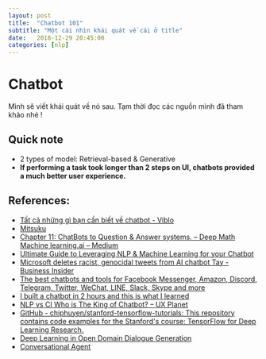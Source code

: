 ```yaml
---
layout: post
title:  "Chatbot 101"
subtitle: "Một cái nhìn khái quát về cái ở title"
date:   2018-12-29 20:45:00
categories: [nlp]
---
```


# Chatbot 

Mình sẽ viết khái quát về nó sau. Tạm thời đọc các nguồn mình đã tham khảo nhé !

## Quick note 

* 2 types of model: Retrieval-based & Generative 
* **If performing a task took longer than 2 steps on UI, chatbots provided a much better user experience.** 

## References: 
* [Tất cả những gì bạn cần biết về chatbot - Viblo](https://viblo.asia/p/tat-ca-nhung-gi-ban-can-biet-ve-chatbot-Az45bnNg5xY)
* [Mitsuku](https://www.pandorabots.com/mitsuku/)
* [Chapter 11: ChatBots to Question & Answer systems. – Deep Math Machine learning.ai – Medium](https://medium.com/deep-math-machine-learning-ai/chapter-11-chatbots-to-question-answer-systems-e06c648ac22a)
* [Ultimate Guide to Leveraging NLP & Machine Learning for your Chatbot](https://chatbotslife.com/ultimate-guide-to-leveraging-nlp-machine-learning-for-you-chatbot-531ff2dd870c)
* [Microsoft deletes racist, genocidal tweets from AI chatbot Tay - Business Insider](https://www.businessinsider.com/microsoft-deletes-racist-genocidal-tweets-from-ai-chatbot-tay-2016-3)
* [The best chatbots and tools for Facebook Messenger, Amazon, Discord, Telegram, Twitter, WeChat, LINE, Slack, Skype and more](https://botlist.co/)
* [I built a chatbot in 2 hours and this is what I learned](https://hackernoon.com/i-built-a-chatbot-in-2-hours-and-this-is-what-i-learned-f5dbb4ba5fcc)
* [NLP vs CI Who is The King of Chatbot? – UX Planet](https://uxplanet.org/nlp-vs-ci-who-is-the-king-of-chatbot-2f9d2e09f085)
* [GitHub - chiphuyen/stanford-tensorflow-tutorials: This repository contains code examples for the Stanford's course: TensorFlow for Deep Learning Research.](https://github.com/chiphuyen/stanford-tensorflow-tutorials)
* [Deep Learning in Open Domain Dialogue Generation](https://web.stanford.edu/class/cs224s/lectures/224s.17.lec12.pdf)
* [Conversational Agent](https://web.stanford.edu/class/cs124/lec/chatbot.pdf)